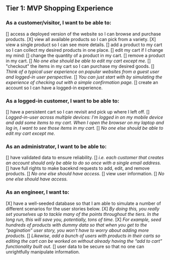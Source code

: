 ## Tier 1: MVP Shopping Experience

### As a customer/visitor, I want to be able to:
[] access a deployed version of the website so I can browse and purchase products.
[X] view all available products so I can pick from a variety.
[X] view a single product so I can see more details.
[] add a product to my cart so I can collect my desired products in one place.
[] edit my cart if I change my mind:
  [] change the quantity of a product in my cart.
  [] remove a product in my cart.
  [] *No one else should be able to edit my cart except me.*
[] "checkout" the items in my cart so I can purchase my desired goods.
  [] *Think of a typical user experience on popular websites from a guest user and logged-in user perspective.*
  [] *You can just start with by simulating the experience of checking out with a simple confirmation page.*
[] create an account so I can have a logged-in experience.

### As a logged-in customer, I want to be able to:
[] have a persistent cart so I can revisit and pick up where I left off.
  [] *Logged-in-user across multiple devices: I'm logged in on my mobile device and add some items to my cart. When I open the browser on my laptop and log in, I want to see those items in my cart.*
  [] *No one else should be able to edit my cart except me.*

### As an administrator, I want to be able to:
[] have validated data to ensure reliability.
  [] *i.e. each customer that creates an account should only be able to do so once with a single email address.*
[] have full rights to make baceknd requests to add, edit, and remove products.
  [] *No one else should have access.*
[] view user information.
  [] *No one else should have access.*

### As an engineer, I want to:
[X] have a well-seeded database so that I am able to simulate a number of different scenarios for the user stories below.
  [X] *By doing this, you really set yourselves up to tackle many of the points throughout the tiers. In the long run, this will save you, potentially, tons of time.*
  [X] *For example, seed hundreds of products with dummy data so that when you get to the “pagination” user story, you won’t have to worry about adding more products.*
  [] *Likewise, add a bunch of users with products in their carts so editing the cart can be worked on without already having the “add to cart” functionality built out.*
[] user data to be secure so that no one can unrightfully manipulate information.
